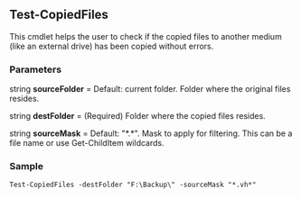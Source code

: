## Test-CopiedFiles

This cmdlet helps the user to check if the copied files to another medium (like an external drive) has been copied without errors.

### Parameters

string **sourceFolder** = Default: current folder. Folder where the original files resides.

string **destFolder** = (Required) Folder where the copied files resides.

string **sourceMask** = Default: "\*.\*". Mask to apply for filtering. This can be a file name or use Get-ChildItem wildcards.

### Sample

```
Test-CopiedFiles -destFolder "F:\Backup\" -sourceMask "*.vh*"
```
